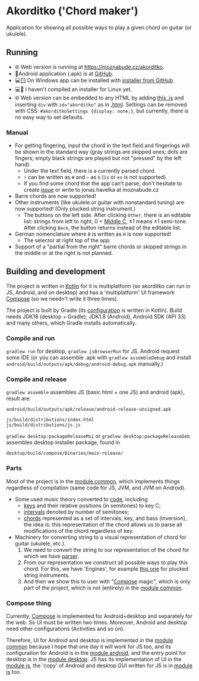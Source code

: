 # Akorditko ('Chord maker')
Application for showing all possible ways to play a given chord on guitar (or ukulele).

## Running
- 🌐 Web version is running at <https://moznabude.cz/akorditko>.
- 📱Android application (.apk) is at [GitHub](https://github.com/JoHavel/akorditko/releases/download/v1.0.0/akorditko.apk).
- 💻🪟 On Windows app can be installed with [installer from GitHub](https://github.com/JoHavel/akorditko/releases/download/v1.0.0/Akorditko-1.0.0.msi).
- 💻🐧 I haven't compiled an installer for Linux yet.
- 🌐 Web version can be embedded to any HTML by adding [this .js](https://github.com/JoHavel/akorditko/releases/download/v1.0.0/js.js) and inserting `div` with `id="akorditko"` as in [.html](https://github.com/JoHavel/akorditko/releases/download/v1.0.0/index.html). Settings can be removed with CSS: `#akorditkoSettings {display: none;}`, but currently, there is no easy way to set defaults. 

### Manual
- For getting fingering, input the chord in the text field and fingerings will be shown in the standard way (gray strings are skipped ones; dots are fingers; empty black strings are played but not "pressed" by the left hand).
    - Under the text field, there is a currently parsed chord.
    - `♯` can be written as `#` and `♭` as `b` (`is` or `es` is not supported).
    - If you find some chord that the app can't parse, don't hesitate to create [issue](https://github.com/JoHavel/akorditko/issues) or write to jonas.havelka at moznabude.cz
- Barre chords are now supported!
- Other instruments (like ukulele or guitar with nonstandard tuning) are now supported! (Only plucked string instrument.)
  - The buttons on the left side. After clicking `Other`, there is an editable list: strings from left to right, 0 = [Middle C](https://en.wikipedia.org/wiki/C_(musical_note)#Middle_C), ±1 means ±1 semi-tone. After clicking `Back`, the button returns instead of the editable list.
- German nomenclature where `B` is written as `H` is now supported!
  - The selector at right top of the app.
- Support of a "partial from the right" barre chords or skipped strings in the middle or at the right is not planned.  


## Building and development
The project is written in [Kotlin](https://kotlinlang.org/) for it is multiplatform (so akorditko can run in JS, Android, and on desktop)
and has a 'multiplatform' UI framework [Compose](https://www.jetbrains.com/lp/compose-mpp/) (so we needn't write it three times).

The project is built by Gradle (its [configuration](build.gradle.kts) is written in Kotlin). Build needs JDK18 (desktop + Gradle), JDK1.8 (Android), Android SDK (API 33)
and many others, which Gradle installs automatically.

### Compile and run
`gradlew run` for desktop, `gradlew jsBrowserRun` for JS. Android request some IDE (or you can assemble .apk with `gradlew assembleDebug` and install `android/build/outputs/apk/debug/android-debug.apk` manually.)

### Compile and release
`gradlew assemble` assembles JS (basic html + one JS) and android (apk), result are:
```
android/build/outputs/apk/release/android-release-unsigned.apk

js/build/distributions/index.html
js/build/distributions/js.js
```

`gradlew desktop:packageReleaseMsi` or `gradlew desktop:packageReleaseDeb` assembles desktop installer package, found in
```
desktop/build/compose/binaries/main-release/
```

### Parts
Most of the project is in the [module common](common/src/commonMain/kotlin/cz/moznabude/akorditko), which implements things
regardless of compilation (same code for JS, JVM, and JVM on Android).

- Some used music theory converted to [code](common/src/commonMain/kotlin/cz/moznabude/akorditko/theory), including
  - [keys](common/src/commonMain/kotlin/cz/moznabude/akorditko/theory/Key.kt) and their relative positions (in semitones) to key C;
  - [intervals](common/src/commonMain/kotlin/cz/moznabude/akorditko/theory/Interval.kt) denoted by number of semitones;
  - [chords](common/src/commonMain/kotlin/cz/moznabude/akorditko/theory/Chord.kt) represented as a set of intervals, key, and bass (inversion),
  the idea is: this representation of the chord allows us to parse all modifications of the chord regardless of key. 
- Machinery for converting string to a visual representation of chord for guitar (ukulele, etc.).
  1. We need to convert the string to our representation of the chord for which we have [parser](common/src/commonMain/kotlin/cz/moznabude/akorditko/parseChord.kt).
  2. From our representation we construct all possible ways to play this chord. For this, we have 'Engines', for example [this one](common/src/commonMain/kotlin/cz/moznabude/akorditko/FretEngine.kt) for plucked string instruments.
  3. And then we show this to user with "[Compose](https://www.jetbrains.com/lp/compose-mpp/) magic", which is only part 
  of the project, which is not (entirely) in the [module common](common/src/commonMain/kotlin/cz/moznabude/akorditko).

### Compose thing
Currently, [Compose](https://www.jetbrains.com/lp/compose-mpp/) is implemented for Android+desktop and separately
for the web. So UI must be written two times. Moreover, Android and desktop need other configurations (Activities and so on).

Therefore, UI for Android and desktop is implemented in the [module common](common/src/commonMain/kotlin/cz/moznabude/akorditko/App.kt)
because I hope that one day it will work for JS too, and its configuration for Android is in the [module android](android), and
the entry point for desktop is in the [module desktop](desktop). JS has its implementation of UI in the [module js](js), the 'copy' of Android and desktop GUI written for JS is in [module js](js/src/jsMain/kotlin/cz/moznabude/akorditko/App.kt) too.